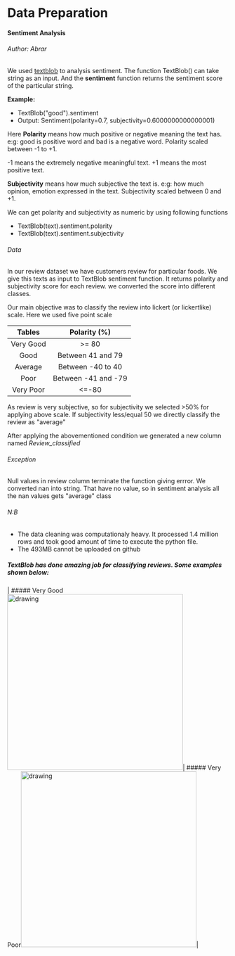 # Data Preparation

#### Sentiment Analysis
###### Author: Abrar

We used [textblob](https://textblob.readthedocs.io/en/dev/) to analysis sentiment.
The function TextBlob() can take string as an input. And the **sentiment** function returns the sentiment score of the particular string.

**Example:**
- TextBlob("good").sentiment
- Output: Sentiment(polarity=0.7, subjectivity=0.6000000000000001)

Here **Polarity** means how much positive or negative meaning the text has. e:g: good is positive word and bad is a negative word. 
Polarity scaled between -1 to +1.

-1 means the extremely negative meaningful text. +1 means the most positive text.

**Subjectivity** means how much subjective the text is. e:g: how much opinion, emotion expressed in the text. Subjectivity scaled between 0 and +1.

We can get polarity and subjectivity as numeric by using following functions
- TextBlob(text).sentiment.polarity
- TextBlob(text).sentiment.subjectivity

###### Data 
In our review dataset we have customers review for particular foods. We give this texts as input to TextBlob sentiment function. It returns polarity and subjectivity score for each review. we converted the score into different classes. 

Our main objective was to classify the review into lickert (or lickertlike) scale. Here we used five point scale

| Tables        |Polarity (%)           |
|:-------------:|:-------------:|
| Very Good      | >= 80 |
| Good      | Between 41 and 79     |
| Average | Between -40 to 40     |
| Poor     | Between -41 and -79      |
| Very Poor | <=-80     |

As review is very subjective, so for subjectivity we selected >50% for applying above scale. If subjectivity less/equal 50 we directly classify the review as "average"

After applying the abovementioned condition we generated a new column named *Review_classified* 

###### Exception

Null values in review column terminate the function giving errror. We converted nan into string. That have no value, so in sentiment analysis all the nan values gets "average" class

###### N:B
- The data cleaning was computationaly heavy. It processed 1.4 million rows and took good amount of time to execute the python file. 
- The 493MB cannot be uploaded on github

##### TextBlob has done amazing job for classifying reviews. Some examples shown below:


| ##### Very Good <img src="https://i.ibb.co/17xLsbK/verygood.jpg" alt="drawing" width="400"/>| ##### Very Poor<img src="https://i.ibb.co/9hC4jGp/verypoor.jpg" alt="drawing" width="400"/>|













